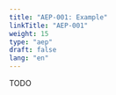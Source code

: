 ```yaml
---
title: "AEP-001: Example"
linkTitle: "AEP-001"
weight: 15
type: "aep"
draft: false
lang: "en"
---
```


TODO
